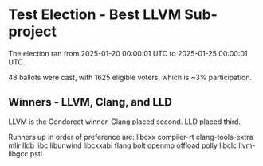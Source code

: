 # Test Election - Best LLVM Sub-project

The election ran from 2025-01-20 00:00:01 UTC to 2025-01-25 00:00:01 UTC.

48 ballots were cast, with 1625 eligible voters, which is ~3% participation.

## Winners - LLVM, Clang, and LLD

LLVM is the Condorcet winner.
Clang placed second.
LLD placed third.

Runners up in order of preference are:
libcxx
compiler-rt
clang-tools-extra
mlir
lldb
libc
libunwind
libcxxabi
flang
bolt
openmp offload
polly
libclc
llvm-libgcc
pstl

